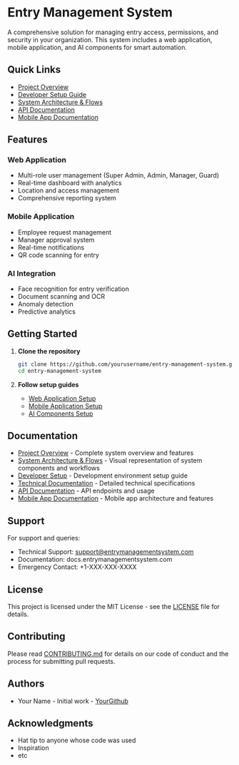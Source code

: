 # Entry Management System

A comprehensive solution for managing entry access, permissions, and security in your organization. This system includes a web application, mobile application, and AI components for smart automation.

## Quick Links
- [Project Overview](PROJECT_OVERVIEW.md)
- [Developer Setup Guide](DEVELOPER_SETUP.md)
- [System Architecture & Flows](SYSTEM_DIAGRAMS.md)
- [API Documentation](web_app/backend/docs/API.md)
- [Mobile App Documentation](mobile_app/docs/README.md)

## Features

### Web Application
- Multi-role user management (Super Admin, Admin, Manager, Guard)
- Real-time dashboard with analytics
- Location and access management
- Comprehensive reporting system

### Mobile Application
- Employee request management
- Manager approval system
- Real-time notifications
- QR code scanning for entry

### AI Integration
- Face recognition for entry verification
- Document scanning and OCR
- Anomaly detection
- Predictive analytics

## Getting Started

1. **Clone the repository**
   ```bash
   git clone https://github.com/yourusername/entry-management-system.git
   cd entry-management-system
   ```

2. **Follow setup guides**
   - [Web Application Setup](DEVELOPER_SETUP.md#1-web-application-setup)
   - [Mobile Application Setup](DEVELOPER_SETUP.md#2-mobile-application-setup)
   - [AI Components Setup](DEVELOPER_SETUP.md#3-ai-components-setup)

## Documentation

- [Project Overview](PROJECT_OVERVIEW.md) - Complete system overview and features
- [System Architecture & Flows](SYSTEM_DIAGRAMS.md) - Visual representation of system components and workflows
- [Developer Setup](DEVELOPER_SETUP.md) - Development environment setup guide
- [Technical Documentation](web_app/docs/TECHNICAL.md) - Detailed technical specifications
- [API Documentation](web_app/backend/docs/API.md) - API endpoints and usage
- [Mobile App Documentation](mobile_app/docs/README.md) - Mobile app architecture and features

## Support

For support and queries:
- Technical Support: support@entrymanagementsystem.com
- Documentation: docs.entrymanagementsystem.com
- Emergency Contact: +1-XXX-XXX-XXXX

## License

This project is licensed under the MIT License - see the [LICENSE](LICENSE) file for details.

## Contributing

Please read [CONTRIBUTING.md](CONTRIBUTING.md) for details on our code of conduct and the process for submitting pull requests.

## Authors

- Your Name - Initial work - [YourGithub](https://github.com/yourusername)

## Acknowledgments

- Hat tip to anyone whose code was used
- Inspiration
- etc 